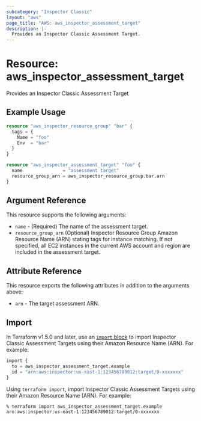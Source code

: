 ```yaml
---
subcategory: "Inspector Classic"
layout: "aws"
page_title: "AWS: aws_inspector_assessment_target"
description: |-
  Provides an Inspector Classic Assessment Target.
---
```


# Resource: aws_inspector_assessment_target

Provides an Inspector Classic Assessment Target

## Example Usage

```terraform
resource "aws_inspector_resource_group" "bar" {
  tags = {
    Name = "foo"
    Env  = "bar"
  }
}

resource "aws_inspector_assessment_target" "foo" {
  name               = "assessment target"
  resource_group_arn = aws_inspector_resource_group.bar.arn
}
```

## Argument Reference

This resource supports the following arguments:

* `name` - (Required) The name of the assessment target.
* `resource_group_arn` (Optional) Inspector Resource Group Amazon Resource Name (ARN) stating tags for instance matching. If not specified, all EC2 instances in the current AWS account and region are included in the assessment target.

## Attribute Reference

This resource exports the following attributes in addition to the arguments above:

* `arn` - The target assessment ARN.

## Import

In Terraform v1.5.0 and later, use an [`import` block](https://developer.hashicorp.com/terraform/language/import) to import Inspector Classic Assessment Targets using their Amazon Resource Name (ARN). For example:

```terraform
import {
  to = aws_inspector_assessment_target.example
  id = "arn:aws:inspector:us-east-1:123456789012:target/0-xxxxxxx"
}
```

Using `terraform import`, import Inspector Classic Assessment Targets using their Amazon Resource Name (ARN). For example:

```console
% terraform import aws_inspector_assessment_target.example arn:aws:inspector:us-east-1:123456789012:target/0-xxxxxxx
```
